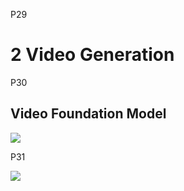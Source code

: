 
P29   
# 2 Video Generation

P30  
## Video Foundation Model

![](../assets/08-30.png)


P31  

![](../assets/08-31.png)


